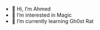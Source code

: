 - 👋 Hi, I’m Ahmed
- 👀 I’m interested in Magic
- 🌱 I’m currently learning Gh0st Rat


<!---
- 💞️ I’m looking to collaborate on ...
- 📫 How to reach me ...

ahmed-visionet/ahmed-visionet is a ✨ special ✨ repository because its `README.md` (this file) appears on your GitHub profile.
You can click the Preview link to take a look at your changes.
--->
